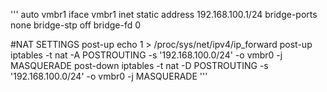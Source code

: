 '''
auto vmbr1
iface vmbr1 inet static
        address 192.168.100.1/24
        bridge-ports none
        bridge-stp off
        bridge-fd 0

#NAT SETTINGS
post-up echo 1 > /proc/sys/net/ipv4/ip_forward
post-up iptables -t nat -A POSTROUTING -s '192.168.100.0/24' -o vmbr0 -j MASQUERADE
post-down iptables -t nat -D POSTROUTING -s '192.168.100.0/24' -o vmbr0 -j MASQUERADE
'''
